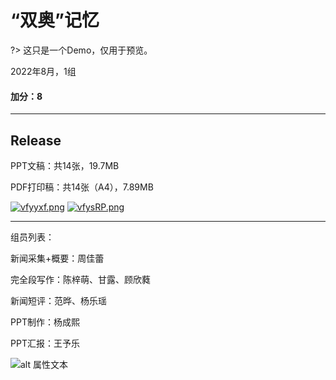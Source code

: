 # “双奥”记忆

?> 这只是一个Demo，仅用于预览。

2022年8月，1组

#### 加分：8

- - - -

## Release

PPT文稿：共14张，19.7MB

PDF打印稿：共14张（A4），7.89MB

[![vfyyxf.png](https://s1.ax1x.com/2022/08/29/vfyyxf.png)](https://baidu.com)
[![vfysRP.png](https://s1.ax1x.com/2022/08/29/vfysRP.png)](https://baidu.com)

- - - -

组员列表：

新闻采集+概要：周佳蕾


完全段写作：陈梓萌、甘露、顾欣蕤

新闻短评：范晔、杨乐瑶

PPT制作：杨成熙

PPT汇报：王予乐

![alt 属性文本](https://s1.ax1x.com/2022/08/29/vfyHMT.jpg)
